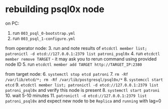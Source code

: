# rebuilding psql0x node

on PC:
1. run `003_psql_0-bootstrap.yml`
2. run `003_psql_1-configure.yml`

from operator node:
3. run and note results of `etcdctl member list; patronictl -d etcd://127.0.0.1:2379 list patroni_psql0x`
4. run `etcdctl member remove TARGET` - it may ask you to rerun command using provided node ID
5. run `etcdctl member add TARGET http://TARGET_IP:2380`

from target node:
6. `systemctl stop etcd patroni`
7. `rm -Rf /var/lib/etcd/*; rm -Rf /var/lib/postgresql/psql0x/*`
8. `systemccl start etcd`
9. `etcdctl member list; patronictl -d etcd://127.0.0.1:2379 list patroni_psql0x` and verify this node is present
8. `systemctl start patroni`
10. wait 5-10 minutes
11. `patronictl -d etcd://127.0.0.1:2379 list patroni_psql0x` and expect new node to be `Replica` and `running` with lag=0
